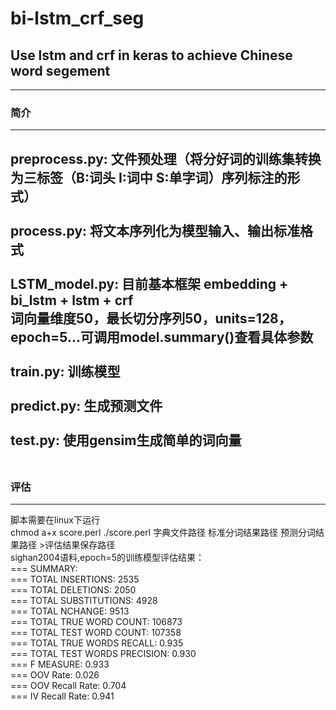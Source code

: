 # bi-lstm_crf_seg
## Use lstm and crf  in keras  to achieve Chinese word segement
---------------
### 简介
---------------
preprocess.py:      文件预处理（将分好词的训练集转换为三标签（B:词头 I:词中 S:单字词）序列标注的形式）</br>
</br>
process.py:         将文本序列化为模型输入、输出标准格式</br>
</br>
LSTM_model.py:      目前基本框架 embedding + bi_lstm + lstm + crf          </br>
                    词向量维度50，最长切分序列50，units=128，epoch=5...可调用model.summary()查看具体参数</br>
</br>
train.py:           训练模型</br>
</br>
predict.py:         生成预测文件</br>
</br>
test.py:            使用gensim生成简单的词向量</br>
</br>
-----------------
### 评估
-----------------
脚本需要在linux下运行 </br>
chmod a+x score.perl   ./score.perl 字典文件路径 标准分词结果路径 预测分词结果路径 >评估结果保存路径</br>
sighan2004语料,epoch=5的训练模型评估结果：</br>
=== SUMMARY:</br>
=== TOTAL INSERTIONS:	2535</br>
=== TOTAL DELETIONS:	2050</br>
=== TOTAL SUBSTITUTIONS:	4928</br>
=== TOTAL NCHANGE:	9513</br>
=== TOTAL TRUE WORD COUNT:	106873</br>
=== TOTAL TEST WORD COUNT:	107358</br>
=== TOTAL TRUE WORDS RECALL:	0.935</br>
=== TOTAL TEST WORDS PRECISION:	0.930</br>
=== F MEASURE:	0.933</br>
=== OOV Rate:	0.026</br>
=== OOV Recall Rate:	0.704</br>
=== IV Recall Rate:	0.941</br>
